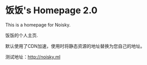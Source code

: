 # 饭饭's Homepage 2.0
This is a homepage for Noisky.

饭饭的个人主页.

默认使用了CDN加速，使用时将静态资源的地址替换为您自己的地址。


测试地址：http://noisky.ml

